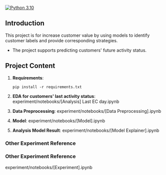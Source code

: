 [![Python 3.10](https://img.shields.io/badge/python-3.10-blue.svg)](https://www.python.org/downloads/release/python-3100/)


## Introduction
This project is for increase customer value by using models to identify customer labels and provide corresponding strategies.
- The project supports predicting customers' future activity status.


## Project Content

1. **Requirements**:
   ```
   pip install -r requirements.txt
   ```
2. **EDA for customers' last activity status**: 
   experiment/notebooks/[Analysis] Last EC day.ipynb

3. **Data Preprocessing**: 
   experiment/notebooks/[Data Preprocessing].ipynb

4. **Model**: 
   experiment/notebooks/[Model].ipynb

5. **Analysis Model Result**: 
   experiment/notebooks/[Model Explainer].ipynb


### Other Experiment Reference
### Other Experiment Reference

experiment/notebooks/[Experiment].ipynb
